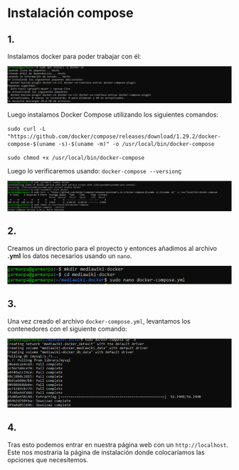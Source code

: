 # Instalación compose

## 1.
Instalamos docker para poder trabajar con él:

![img](https://github.com/pgarman524/DespliegueWeb/blob/master/01/compose/imagenes/01_instalar.PNG)

Luego instalamos Docker Compose utilizando los siguientes comandos:

`sudo curl -L "https://github.com/docker/compose/releases/download/1.29.2/docker-compose-$(uname -s)-$(uname -m)" -o /usr/local/bin/docker-compose`

`sudo chmod +x /usr/local/bin/docker-compose`

Luego lo verificaremos usando:
`docker-compose --version`ç

![img](https://github.com/pgarman524/DespliegueWeb/blob/master/01/compose/imagenes/02_docker.PNG)

## 2.
Creamos un directorio para el proyecto y entonces añadimos al archivo **.yml** los datos necesarios usando un `nano`.

![img](https://github.com/pgarman524/DespliegueWeb/blob/master/01/compose/imagenes/03_crear_mediawiki_docker.PNG)

## 3.
Una vez creado el archivo `docker-compose.yml`, levantamos los contenedores con el siguiente comando:

![img](https://github.com/pgarman524/DespliegueWeb/blob/master/01/compose/imagenes/04_levantar_compose.PNG)

## 4.
Tras esto podemos entrar en nuestra página web con un `http://localhost`. Este nos mostraría la página de instalación donde colocaríamos las opciones que necesitemos.
